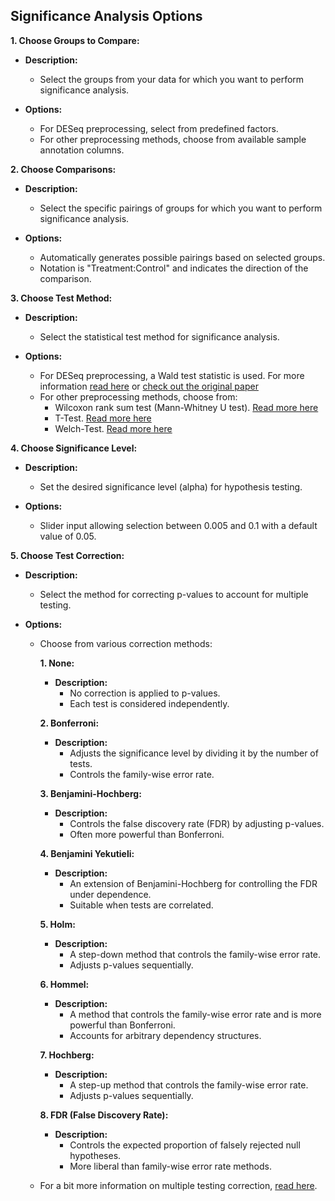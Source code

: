 ## Significance Analysis Options

**1. Choose Groups to Compare:**

- **Description:**
  - Select the groups from your data for which you want to perform significance analysis.

- **Options:**
  - For DESeq preprocessing, select from predefined factors.
  - For other preprocessing methods, choose from available sample annotation columns.

**2. Choose Comparisons:**

- **Description:**
  - Select the specific pairings of groups for which you want to perform significance analysis.

- **Options:**
  - Automatically generates possible pairings based on selected groups.
  - Notation is "Treatment:Control" and indicates the direction of the comparison.

**3. Choose Test Method:**

- **Description:**
  - Select the statistical test method for significance analysis.

- **Options:**
  - For DESeq preprocessing, a Wald test statistic is used. For more information [read 
    here](https://en.wikipedia.org/wiki/Wald_test) or [check out the original paper](http://www.jstor.org/stable/1990256)
  - For other preprocessing methods, choose from:
    - Wilcoxon rank sum test (Mann-Whitney U test). [Read more here](https://en.wikipedia.org/wiki/Mann–Whitney_U_test)
    - T-Test. [Read more here](https://en.wikipedia.org/wiki/Student%27s_t-test)
    - Welch-Test. [Read more here](https://en.wikipedia.org/wiki/Welch%27s_t-test)

**4. Choose Significance Level:**

- **Description:**
  - Set the desired significance level (alpha) for hypothesis testing.

- **Options:**
  - Slider input allowing selection between 0.005 and 0.1 with a default value of 0.05.

**5. Choose Test Correction:**

- **Description:**
  - Select the method for correcting p-values to account for multiple testing.

- **Options:**
  - Choose from various correction methods:

    **1. None:**
    
    - **Description:**
      - No correction is applied to p-values.
      - Each test is considered independently.
    
    **2. Bonferroni:**
    
    - **Description:**
      - Adjusts the significance level by dividing it by the number of tests.
      - Controls the family-wise error rate.
    
    **3. Benjamini-Hochberg:**
    
    - **Description:**
      - Controls the false discovery rate (FDR) by adjusting p-values.
      - Often more powerful than Bonferroni.
    
    **4. Benjamini Yekutieli:**
    
    - **Description:**
      - An extension of Benjamini-Hochberg for controlling the FDR under dependence.
      - Suitable when tests are correlated.
    
    **5. Holm:**
    
    - **Description:**
      - A step-down method that controls the family-wise error rate.
      - Adjusts p-values sequentially.
    
    **6. Hommel:**
    
    - **Description:**
      - A method that controls the family-wise error rate and is more powerful than Bonferroni.
      - Accounts for arbitrary dependency structures.
    
    **7. Hochberg:**
    
    - **Description:**
      - A step-up method that controls the family-wise error rate.
      - Adjusts p-values sequentially.
    
    **8. FDR (False Discovery Rate):**
    
    - **Description:**
      - Controls the expected proportion of falsely rejected null hypotheses.
      - More liberal than family-wise error rate methods.

  - For a bit more information on multiple testing correction, [read here](https://en.wikipedia.org/wiki/Multiple_comparisons_problem).

